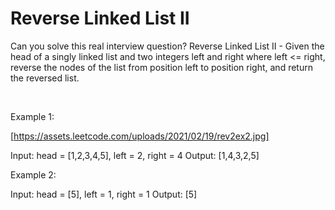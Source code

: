 # Reverse Linked List II

Can you solve this real interview question? Reverse Linked List II - Given the head of a singly linked list and two integers left and right where left <= right, reverse the nodes of the list from position left to position right, and return the reversed list.

 

Example 1:

[https://assets.leetcode.com/uploads/2021/02/19/rev2ex2.jpg]


Input: head = [1,2,3,4,5], left = 2, right = 4
Output: [1,4,3,2,5]


Example 2:


Input: head = [5], left = 1, right = 1
Output: [5]
